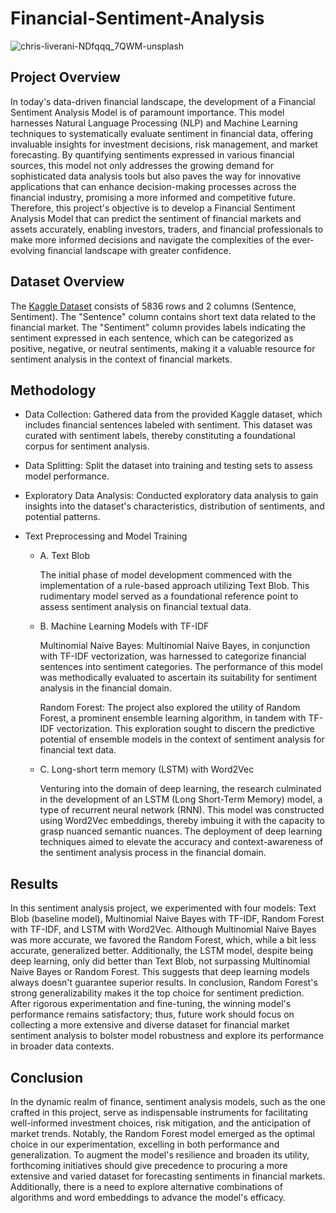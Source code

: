 # Financial-Sentiment-Analysis

![chris-liverani-NDfqqq_7QWM-unsplash](https://github.com/aswinram1997/Financial-Sentiment-Analysis/assets/102771069/681d1fc0-96d0-4e4f-9b74-71cea144d015)

## Project Overview
In today's data-driven financial landscape, the development of a Financial Sentiment Analysis Model is of paramount importance. This model harnesses Natural Language Processing (NLP) and Machine Learning techniques to systematically evaluate sentiment in financial data, offering invaluable insights for investment decisions, risk management, and market forecasting. By quantifying sentiments expressed in various financial sources, this model not only addresses the growing demand for sophisticated data analysis tools but also paves the way for innovative applications that can enhance decision-making processes across the financial industry, promising a more informed and competitive future. Therefore, this project's objective is to develop a Financial Sentiment Analysis Model that can predict the sentiment of financial markets and assets accurately, enabling investors, traders, and financial professionals to make more informed decisions and navigate the complexities of the ever-evolving financial landscape with greater confidence.

## Dataset Overview
The [Kaggle Dataset](<https://www.kaggle.com/datasets/sbhatti/financial-sentiment-analysis>) consists of 5836 rows and 2 columns (Sentence, Sentiment). The "Sentence" column contains short text data related to the financial market. The "Sentiment" column provides labels indicating the sentiment expressed in each sentence, which can be categorized as positive, negative, or neutral sentiments, making it a valuable resource for sentiment analysis in the context of financial markets.

## Methodology
- Data Collection: Gathered data from the provided Kaggle dataset, which includes financial sentences labeled with sentiment. This dataset was curated with sentiment labels, thereby constituting a foundational corpus for sentiment analysis.

- Data Splitting: Split the dataset into training and testing sets to assess model performance.

- Exploratory Data Analysis: Conducted exploratory data analysis to gain insights into the dataset's characteristics, distribution of sentiments, and potential patterns.

- Text Preprocessing and Model Training
    - A. Text Blob
    
        The initial phase of model development commenced with the implementation of a rule-based approach utilizing Text Blob. This rudimentary model served as a foundational reference point to assess sentiment analysis on financial textual data.
    
    - B. Machine Learning Models with TF-IDF
         
         Multinomial Naive Bayes: Multinomial Naive Bayes, in conjunction with TF-IDF vectorization, was harnessed to categorize financial sentences into sentiment categories. The performance of this model was methodically evaluated to ascertain its suitability for sentiment analysis in the financial domain.
         
         Random Forest: The project also explored the utility of Random Forest, a prominent ensemble learning algorithm, in tandem with TF-IDF vectorization. This exploration sought to discern the predictive potential of ensemble models in the context of sentiment analysis for financial text data.

    - C. Long-short term memory (LSTM) with Word2Vec
    
        Venturing into the domain of deep learning, the research culminated in the development of an LSTM (Long Short-Term Memory) model, a type of recurrent neural network (RNN). This model was constructed using Word2Vec embeddings, thereby imbuing it with the capacity to grasp nuanced semantic nuances. The deployment of deep learning techniques aimed to elevate the accuracy and context-awareness of the sentiment analysis process in the financial domain.

## Results
In this sentiment analysis project, we experimented with four models: Text Blob (baseline model), Multinomial Naive Bayes with TF-IDF, Random Forest with TF-IDF, and LSTM with Word2Vec. Although Multinomial Naive Bayes was more accurate, we favored the Random Forest, which, while a bit less accurate, generalized better. Additionally, the LSTM model, despite being deep learning, only did better than Text Blob, not surpassing Multinomial Naive Bayes or Random Forest. This suggests that deep learning models always doesn't guarantee superior results. In conclusion, Random Forest's strong generalizability makes it the top choice for sentiment prediction. After rigorous experimentation and fine-tuning, the winning model's performance remains satisfactory; thus, future work should focus on collecting a more extensive and diverse dataset for financial market sentiment analysis to bolster model robustness and explore its performance in broader data contexts.

## Conclusion
In the dynamic realm of finance, sentiment analysis models, such as the one crafted in this project, serve as indispensable instruments for facilitating well-informed investment choices, risk mitigation, and the anticipation of market trends. Notably, the Random Forest model emerged as the optimal choice in our experimentation, excelling in both performance and generalization. To augment the model's resilience and broaden its utility, forthcoming initiatives should give precedence to procuring a more extensive and varied dataset for forecasting sentiments in financial markets. Additionally, there is a need to explore alternative combinations of algorithms and word embeddings to advance the model's efficacy.


